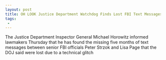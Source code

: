 ```yaml
---
layout: post
title: OH LOOK Justice Department Watchdog Finds Lost FBI Text Messages
tags:
 -
---
```

The Justice Department Inspector General Michael Horowitz informed lawmakers Thursday that he has found the missing five months of text messages between senior FBI officials Peter Strzok and Lisa Page that the DOJ said were lost due to a technical glitch

